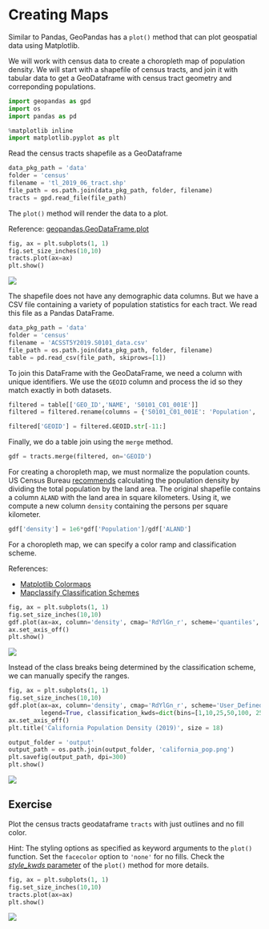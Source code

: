 # Creating Maps

Similar to Pandas, GeoPandas has a `plot()` method that can plot geospatial data using Matplotlib.

We will work with census data to create a choropleth map of population density. We will start with a shapefile of census tracts, and join it with tabular data to get a GeoDataframe with census tract geometry and correponding populations. 


```python
import geopandas as gpd
import os
import pandas as pd

%matplotlib inline
import matplotlib.pyplot as plt
```

Read the census tracts shapefile as a GeoDataframe


```python
data_pkg_path = 'data'
folder = 'census'
filename = 'tl_2019_06_tract.shp'
file_path = os.path.join(data_pkg_path, folder, filename)
tracts = gpd.read_file(file_path)
```

The `plot()` method will render the data to a plot.

Reference: [geopandas.GeoDataFrame.plot](https://geopandas.org/en/stable/docs/reference/api/geopandas.GeoDataFrame.plot.html)


```python
fig, ax = plt.subplots(1, 1)
fig.set_size_inches(10,10)
tracts.plot(ax=ax)
plt.show()
```


    
![](python-dataviz-output/03_creating_maps_files/03_creating_maps_6_0.png)
    


The shapefile does not have any demographic data columns. But we have a CSV file containing a variety of population statistics for each tract. We read this file as a Pandas DataFrame.


```python
data_pkg_path = 'data'
folder = 'census'
filename = 'ACSST5Y2019.S0101_data.csv'
file_path = os.path.join(data_pkg_path, folder, filename)
table = pd.read_csv(file_path, skiprows=[1])
```

To join this DataFrame with the GeoDataFrame, we need a column with unique identifiers. We use the `GEOID` column and process the id so they match exactly in both datasets.


```python
filtered = table[['GEO_ID','NAME', 'S0101_C01_001E']]
filtered = filtered.rename(columns = {'S0101_C01_001E': 'Population', 'GEO_ID': 'GEOID'})

filtered['GEOID'] = filtered.GEOID.str[-11:]
```

Finally, we do a table join using the `merge` method.


```python
gdf = tracts.merge(filtered, on='GEOID')
```

For creating a choropleth map, we must normalize the population counts. US Census Bureau [recommends](https://www.census.gov/quickfacts/fact/note/US/LND110210) calculating the population density by dividing the total population by the land area. The original shapefile contains a column `ALAND` with the land area in square kilometers. Using it, we compute a new column `density` containing the persons per square kilometer.


```python
gdf['density'] = 1e6*gdf['Population']/gdf['ALAND']
```

For a choropleth map, we can specify a color ramp and classification scheme. 

References: 
- [Matplotlib Colormaps](https://matplotlib.org/stable/tutorials/colors/colormaps.html)
- [Mapclassify Classification Schemes](https://pysal.org/mapclassify/generated/mapclassify.classify.html#mapclassify.classify)


```python
fig, ax = plt.subplots(1, 1)
fig.set_size_inches(10,10)
gdf.plot(ax=ax, column='density', cmap='RdYlGn_r', scheme='quantiles', k=10, legend=True)
ax.set_axis_off()
plt.show()
```


    
![](python-dataviz-output/03_creating_maps_files/03_creating_maps_16_0.png)
    


Instead of the class breaks being determined by the classification scheme, we can manually specify the ranges. 


```python
fig, ax = plt.subplots(1, 1)
fig.set_size_inches(10,10)
gdf.plot(ax=ax, column='density', cmap='RdYlGn_r', scheme='User_Defined', 
         legend=True, classification_kwds=dict(bins=[1,10,25,50,100, 250, 500, 1000, 5000]))
ax.set_axis_off()
plt.title('California Population Density (2019)', size = 18)

output_folder = 'output'
output_path = os.path.join(output_folder, 'california_pop.png')
plt.savefig(output_path, dpi=300)
plt.show()
```


    
![](python-dataviz-output/03_creating_maps_files/03_creating_maps_18_0.png)
    


## Exercise

Plot the census tracts geodataframe `tracts` with just outlines and no fill color.

Hint: The styling options as specified as keyword arguments to the `plot()` function. Set the `facecolor` option to `'none'` for no fills. Check the [*style_kwds* parameter](https://geopandas.org/en/stable/docs/reference/api/geopandas.GeoDataFrame.plot.html) of the `plot()` method for more details.


```python
fig, ax = plt.subplots(1, 1)
fig.set_size_inches(10,10)
tracts.plot(ax=ax)
plt.show()
```


    
![](python-dataviz-output/03_creating_maps_files/03_creating_maps_20_0.png)
    

